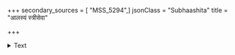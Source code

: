 +++
secondary_sources = [ "MSS_5294",]
jsonClass = "Subhaashita"
title = "आलस्यं स्त्रीसेवा"

+++

<details><summary>Text</summary>

आलस्यं स्त्रीसेवा सरोगता जन्मभूमिवात्सल्यम्।  
संतोषो भीरुत्वं षड् व्याघाता महत्त्वस्य॥
</details>
